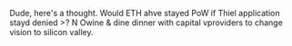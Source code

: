 Dude, here's a thought. Would ETH ahve stayed PoW if Thiel application stayd denied >? N Owine & dine dinner with capital vproviders to change vision to silicon valley.